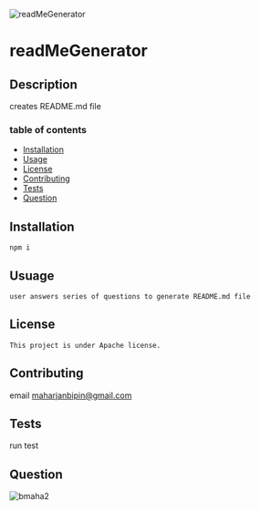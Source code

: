 
![readMeGenerator](https://img.shields.io/github/last-commit/bmaha2/readMeGenerator)
# readMeGenerator

## Description
creates README.md file

### table of contents

* [Installation](#installation)
* [Usage](#usage)
* [License](#license)
* [Contributing](#contributing)
* [Tests](#tests)
* [Question](#questions)

## Installation
    npm i

## Usuage
    user answers series of questions to generate README.md file

## License
    This project is under Apache license.

## Contributing
email maharjanbipin@gmail.com

## Tests
run test

## Question
![bmaha2](undefined)


  